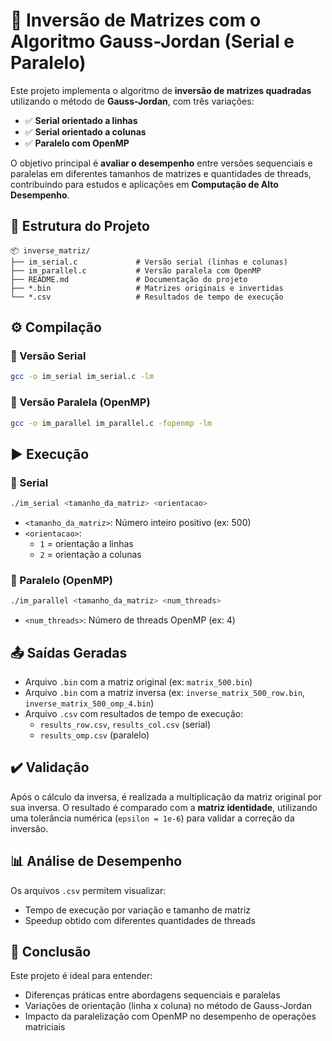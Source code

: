 
# 🧮 Inversão de Matrizes com o Algoritmo Gauss-Jordan (Serial e Paralelo)

Este projeto implementa o algoritmo de **inversão de matrizes quadradas** utilizando o método de **Gauss-Jordan**, com três variações:

- ✅ **Serial orientado a linhas**
- ✅ **Serial orientado a colunas**
- ✅ **Paralelo com OpenMP**

O objetivo principal é **avaliar o desempenho** entre versões sequenciais e paralelas em diferentes tamanhos de matrizes e quantidades de threads, contribuindo para estudos e aplicações em **Computação de Alto Desempenho**.

## 📁 Estrutura do Projeto

```
📦 inverse_matriz/
├── im_serial.c             # Versão serial (linhas e colunas)
├── im_parallel.c           # Versão paralela com OpenMP
├── README.md               # Documentação do projeto
├── *.bin                   # Matrizes originais e invertidas
└── *.csv                   # Resultados de tempo de execução
```

## ⚙️ Compilação

### 🔹 Versão Serial
```bash
gcc -o im_serial im_serial.c -lm
```

### 🔹 Versão Paralela (OpenMP)
```bash
gcc -o im_parallel im_parallel.c -fopenmp -lm
```

## ▶️ Execução

### 🔸 Serial
```bash
./im_serial <tamanho_da_matriz> <orientacao>
```

- `<tamanho_da_matriz>`: Número inteiro positivo (ex: 500)
- `<orientacao>`:
  - `1` = orientação a linhas
  - `2` = orientação a colunas

### 🔸 Paralelo (OpenMP)
```bash
./im_parallel <tamanho_da_matriz> <num_threads>
```

- `<num_threads>`: Número de threads OpenMP (ex: 4)

## 📤 Saídas Geradas

- Arquivo `.bin` com a matriz original (ex: `matrix_500.bin`)
- Arquivo `.bin` com a matriz inversa (ex: `inverse_matrix_500_row.bin`, `inverse_matrix_500_omp_4.bin`)
- Arquivo `.csv` com resultados de tempo de execução:
  - `results_row.csv`, `results_col.csv` (serial)
  - `results_omp.csv` (paralelo)

## ✔️ Validação

Após o cálculo da inversa, é realizada a multiplicação da matriz original por sua inversa. O resultado é comparado com a **matriz identidade**, utilizando uma tolerância numérica (`epsilon = 1e-6`) para validar a correção da inversão.

## 📊 Análise de Desempenho

Os arquivos `.csv` permitem visualizar:
- Tempo de execução por variação e tamanho de matriz
- Speedup obtido com diferentes quantidades de threads

## 🧠 Conclusão

Este projeto é ideal para entender:
- Diferenças práticas entre abordagens sequenciais e paralelas
- Variações de orientação (linha x coluna) no método de Gauss-Jordan
- Impacto da paralelização com OpenMP no desempenho de operações matriciais
